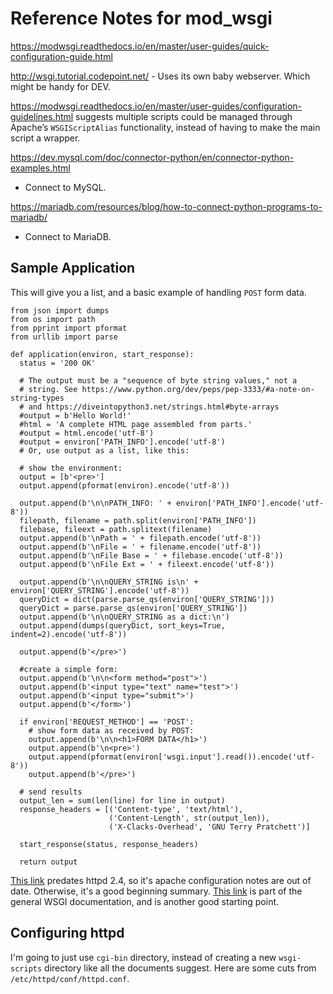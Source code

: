 # Reference Notes for mod_wsgi

https://modwsgi.readthedocs.io/en/master/user-guides/quick-configuration-guide.html

http://wsgi.tutorial.codepoint.net/ - Uses its own baby webserver. Which might
be handy for DEV.

https://modwsgi.readthedocs.io/en/master/user-guides/configuration-guidelines.html
suggests multiple scripts could be managed through Apache’s
`WSGIScriptAlias` functionality, instead of having to make the main script
a wrapper.

https://dev.mysql.com/doc/connector-python/en/connector-python-examples.html
- Connect to MySQL.

https://mariadb.com/resources/blog/how-to-connect-python-programs-to-mariadb/
- Connect to MariaDB.

## Sample Application

This will give you a list, and a basic example of handling `POST` form
data.

```
from json import dumps
from os import path
from pprint import pformat
from urllib import parse

def application(environ, start_response):
  status = '200 OK'

  # The output must be a "sequence of byte string values," not a
  # string. See https://www.python.org/dev/peps/pep-3333/#a-note-on-string-types
  # and https://diveintopython3.net/strings.html#byte-arrays
  #output = b'Hello World!'
  #html = 'A complete HTML page assembled from parts.'
  #output = html.encode('utf-8')
  #output = environ['PATH_INFO'].encode('utf-8')
  # Or, use output as a list, like this:

  # show the environment:
  output = [b'<pre>']
  output.append(pformat(environ).encode('utf-8'))

  output.append(b'\n\nPATH_INFO: ' + environ['PATH_INFO'].encode('utf-8'))
  filepath, filename = path.split(environ['PATH_INFO'])
  filebase, fileext = path.splitext(filename)
  output.append(b'\nPath = ' + filepath.encode('utf-8'))
  output.append(b'\nFile = ' + filename.encode('utf-8'))
  output.append(b'\nFile Base = ' + filebase.encode('utf-8'))
  output.append(b'\nFile Ext = ' + fileext.encode('utf-8'))

  output.append(b'\n\nQUERY_STRING is\n' + environ['QUERY_STRING'].encode('utf-8'))
  queryDict = dict(parse.parse_qs(environ['QUERY_STRING']))
  queryDict = parse.parse_qs(environ['QUERY_STRING'])
  output.append(b'\n\nQUERY_STRING as a dict:\n')
  output.append(dumps(queryDict, sort_keys=True, indent=2).encode('utf-8'))

  output.append(b'</pre>')

  #create a simple form:
  output.append(b'\n\n<form method="post">')
  output.append(b'<input type="text" name="test">')
  output.append(b'<input type="submit">')
  output.append(b'</form>')

  if environ['REQUEST_METHOD'] == 'POST':
    # show form data as received by POST:
    output.append(b'\n\n<h1>FORM DATA</h1>')
    output.append(b'\n<pre>')
    output.append(pformat(environ['wsgi.input'].read()).encode('utf-8'))
    output.append(b'</pre>')

  # send results
  output_len = sum(len(line) for line in output)
  response_headers = [('Content-type', 'text/html'),
                      ('Content-Length', str(output_len)),
                      ('X-Clacks-Overhead', 'GNU Terry Pratchett')]

  start_response(status, response_headers)

  return output
```

[This link][ref101] predates httpd 2.4, so it's apache configuration
notes are out of date. Otherwise, it's a good beginning summary.
[This link][ref102] is part of the general WSGI documentation, and is
another good starting point.

[ref101]: http://markfrimston.co.uk/articles/30/quick-python-web-setup-for-apache
[ref102]: https://modwsgi.readthedocs.io/en/master/user-guides/quick-configuration-guide.html

## Configuring httpd

I'm going to just use `cgi-bin` directory, instead of creating a new
`wsgi-scripts` directory like all the documents suggest. Here are some
cuts from `/etc/httpd/conf/httpd.conf`.

```

